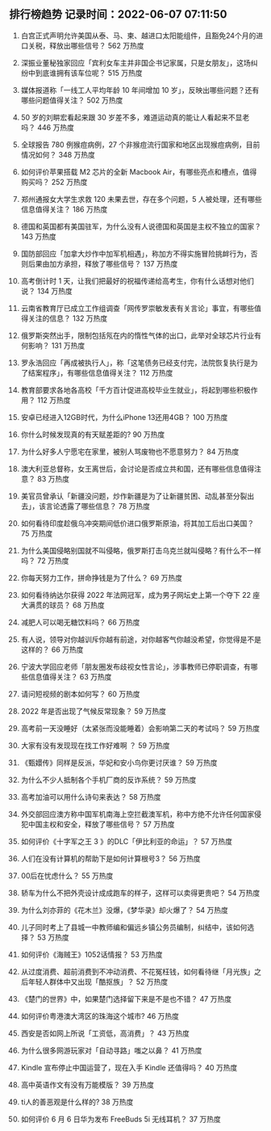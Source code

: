 
## 排行榜趋势 记录时间：2022-06-07 07:11:50
  
  1. 白宫正式声明允许美国从泰、马、柬、越进口太阳能组件，且豁免24个月的进口关税，释放出哪些信号？ 562 万热度
    
  2. 深振业董秘独家回应「宾利女车主并非国企书记家属，只是女朋友」，这场纠纷中到底谁拥有该车位呢？ 515 万热度
    
  3. 媒体报道称「一线工人平均年龄 10 年间增加 10 岁」，反映出哪些问题？还有哪些问题值得关注？ 502 万热度
    
  4. 50 岁的刘畊宏看起来跟 30 岁差不多，难道运动真的能让人看起来不显老吗？ 446 万热度
    
  5. 全球报告 780 例猴痘病例，27 个非猴痘流行国家和地区出现猴痘病例，目前情况如何？ 348 万热度
    
  6. 如何评价苹果搭载 M2 芯片的全新 Macbook Air，有哪些亮点和槽点，值得购买吗？ 252 万热度
    
  7. 郑州通报女大学生求救 120 未果去世，存在多个问题，5 人被处理，还有哪些信息值得关注？ 186 万热度
    
  8. 德国和英国都有美国驻军，为什么没有人说德国和英国是主权不独立的国家？ 143 万热度
    
  9. 国防部回应「加拿大炒作中加军机相遇」，称加方不得实施冒险挑衅行为，否则后果由加方承担，释放了哪些信号？ 137 万热度
    
  10. 高考倒计时 1 天，让我们把最好的祝福传递给高考生，你有什么话想对他们说？ 134 万热度
    
  11. 云南省教育厅已成立工作组调查「网传罗崇敏发表有关言论」事宜，有哪些值得关注的信息？ 132 万热度
    
  12. 俄罗斯突然出手，限制包括氖在内的惰性气体的出口，此举对全球芯片行业有何影响？ 131 万热度
    
  13. 罗永浩回应「再成被执行人」，称「这笔债务已经支付完，法院恢复执行是为了结案程序」，有哪些信息值得关注？ 112 万热度
    
  14. 教育部要求各地各高校「千方百计促进高校毕业生就业」，将起到哪些积极作用？ 112 万热度
    
  15. 安卓已经进入12GB时代，为什么iPhone 13还用4GB？ 100 万热度
    
  16. 你什么时候发现真的有天赋差距的? 90 万热度
    
  17. 为什么好多人宁愿宅在家里，被别人骂废物也不愿意努力？ 84 万热度
    
  18. 澳大利亚总督称，女王离世后，会讨论是否成立共和国，还有哪些信息值得注意？ 83 万热度
    
  19. 美官员曾承认「新疆没问题，炒作新疆是为了让新疆贫困、动乱甚至分裂出去」，该言论透露了哪些信息？ 78 万热度
    
  20. 如何看待印度趁俄乌冲突期间低价进口俄罗斯原油，将其加工后出口美国？ 75 万热度
    
  21. 为什么美国侵略别国就不叫侵略，俄罗斯打击乌克兰就叫侵略？有什么不一样吗？ 72 万热度
    
  22. 你每天努力工作，拼命挣钱是为了什么？ 69 万热度
    
  23. 如何看待纳达尔获得 2022 年法网冠军，成为男子网坛史上第一个夺下 22 座大满贯的球员？ 68 万热度
    
  24. 减肥人可以喝无糖饮料吗？ 66 万热度
    
  25. 有人说，领导对你越训斥你越有前途，对你越客气你越没希望，你觉得是不是这样的？ 66 万热度
    
  26. 宁波大学回应老师「朋友圈发布歧视女性言论」，涉事教师已停职调查，有哪些信息值得关注？ 63 万热度
    
  27. 请问短视频的剧本如何写？ 60 万热度
    
  28. 2022 年是否出现了气候反常现象？ 59 万热度
    
  29. 高考前一天没睡好（太紧张而没能睡着）会影响第二天的考试吗？ 59 万热度
    
  30. 大家有没有发现现在找工作好难啊 ？ 59 万热度
    
  31. 《甄嬛传》同样是反派，华妃和安小鸟你更讨厌谁？ 59 万热度
    
  32. 为什么不少人抵制各个手机厂商的反诈系统？ 59 万热度
    
  33. 高考加油可以用什么诗句来表达？ 58 万热度
    
  34. 外交部回应澳方称中国军机南海上空拦截澳军机，称中方绝不允许任何国家侵犯中国主权和安全，释放了哪些信号？ 57 万热度
    
  35. 如何评价《十字军之王 3 》的DLC「伊比利亚的命运」？ 57 万热度
    
  36. 人们在没有计算机的帮助下是如何计算根号3？ 56 万热度
    
  37. 00后在忧虑什么？ 55 万热度
    
  38. 轿车为什么不把外壳设计成成跑车的样子，这样可以卖得更贵吧？ 54 万热度
    
  39. 为什么刘亦菲的《花木兰》没爆，《梦华录》却火爆了？ 54 万热度
    
  40. 儿子同时考上了县城一中教师编和偏远乡镇公务员编制，纠结中，该如何选择？ 53 万热度
    
  41. 如何评价《海贼王》1052话情报？ 53 万热度
    
  42. 从过度消费、超前消费到不冲动消费、不花冤枉钱，如何看待继「月光族」之后年轻人群体中又出现「酷抠族」？ 52 万热度
    
  43. 《楚门的世界》中，如果楚门选择留下来是不是也不错？ 47 万热度
    
  44. 如何评价粤港澳大湾区的珠海这个城市? 46 万热度
    
  45. 西安是否如网上所说「工资低，高消费」？ 43 万热度
    
  46. 为什么很多网游玩家对「自动寻路」嗤之以鼻？ 41 万热度
    
  47. Kindle 宣布停止中国运营了，现在入手 Kindle 还值得吗？ 40 万热度
    
  48. 高中英语作文有没有万能模版？ 39 万热度
    
  49. ti人的善恶观是什么样的? 38 万热度
    
  50. 如何评价 6 月 6 日华为发布 FreeBuds 5i 无线耳机？ 37 万热度
    